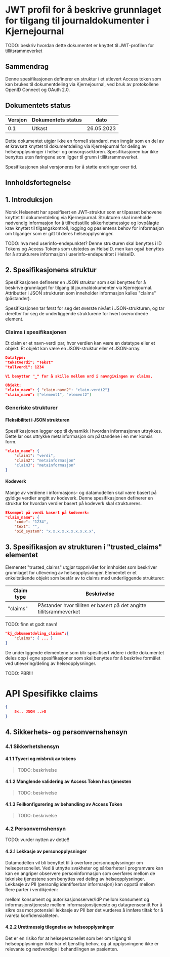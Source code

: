 # JWT profil for å beskrive grunnlaget for tilgang til journaldokumenter i Kjernejournal

TODO: beskriv hvordan dette dokumentet er knyttet til JWT-profilen for tillitsrammeverket

## Sammendrag
Denne spesifikasjonen definerer en struktur i et utlevert Access token som kan brukes til dokumentdeling via Kjernejournal, ved bruk av protokollene OpenID Connect og OAuth 2.0.


## Dokumentets status

| Versjon | Dokumentets status | dato |
| --- | --- | --- |
| 0.1 | Utkast |26.05.2023 |

Dette dokumentet utgjør ikke en formell standard, men inngår som en del av et kravsett knyttet til dokumentdeling via Kjernejournal for deling av helseopplysninger i helse- og omsorgssektoren. Spesifikasjonen bør ikke benyttes uten føringene som ligger til grunn i tillitsrammeverket.

Spesifikasjonen skal versjoneres for å støtte endringer over tid.

## Innholdsfortegnelse

## 1. Introduksjon
Norsk Helsenett har spesifisert en JWT-struktur som er tilpasset behovene knyttet til dokumentdeling via Kjernejournal. Strukturen skal inneholde nødvendig informasjon for å tilfredsstille sikkerhetsmessige og lovpålagte krav knyttet til tilgangskontroll, logging og pasientens behov for informasjon om tilganger som er gitt til deres helseopplysninger.

TODO: hva med userinfo-endepunktet?
Denne strukturen skal benyttes i ID Tokens og Access Tokens som utstedes av HelseID, men kan også benyttes for å strukturere informasjon i userinfo-endepunktet i HelseID.

## 2. Spesifikasjonens struktur
Spesifikasjonen definerer en JSON struktur som skal benyttes for å beskrive grunnlaget for tilgang til journaldokumenter via Kjernejournal. Attributter i JSON strukturen som inneholder informasjon kalles "claims" (påstander).

Spesifikasjonen tar først for seg det øverste nivået i JSON-strukturen, og tar deretter for seg de underliggende strukturene for hvert overordnede element.

### Claims i spesifikasjonen
Et claim er et navn-verdi par, hvor verdien kan være en datatype eller et objekt. Et objekt kan være en JSON-struktur eller et JSON-array.

````JSON
Datatype:
"tekstverdi": "Tekst"
"tallverdi": 1234

Vi benytter "_" for å skille mellom ord i navngivingen av claims.

Objekt:
"claim_navn": { "claim-navn2": "claim-verdi2"}
"claim_navn": ["element1", "element2"]
````


### Generiske strukturer 
#### Fleksibilitet i JSON strukturen
Spesifikasjonen legger opp til dynamikk i hvordan informasjonen uttrykkes. Dette lar oss uttrykke metainformasjon om påstandene i en mer konsis form.

````JSON
"claim_name": {
	"claim1": "verdi",
	"claim2": "metainformasjon"
	"claim3": "metainformasjon"
}
````

#### Kodeverk
Mange av verdiene i informasjons- og datamodellen skal være basert på gyldige verdier angitt av kodeverk. Denne spesifikasjonen definerer en struktur for hvordan verdier basert på kodeverk skal struktureres.

````JSON
Eksempel på verdi basert på kodeverk:
"claim_name": {
	"code": "1234",
	"text": "",
	"oid_system": "x.x.x.x.x.x.x.x.x.x",
````

## 3. Spesifikasjon av strukturen i "trusted_claims" elementet

Elementet "trusted_claims" utgjør toppnivået for innholdet som beskriver grunnlaget for utlevering av helseopplysninger. Elementet er et enkeltstående objekt som består av to claims med underliggende strukturer: 

| Claim type | Beskrivelse |
| --- | ---| 
| "claims" | Påstander hvor tilliten er basert på det angitte tillitsrammeverket |

TODO: finn et godt navn!
````JSON
"kj_dokumentdeling_claims":{
	"claims": { ... }
}
````

De underliggende elementene som blir spesifisert videre i dette dokumentet deles opp i egne spesifikasjoner som skal benyttes for å beskrive formålet ved utlevering/deling av helseopplysninger.


TODO: PBR!!!
# API Spesifikke claims

````JSON
{
    8<.. JSON ..>8
}
````


## 4. Sikkerhets- og personvernshensyn

### 4.1 Sikkerhetshensyn

#### 4.1.1 Tyveri og misbruk av tokens
>TODO: beskrivelse


#### 4.1.2 Manglende validering av Access Token hos tjenesten
>TODO: beskrivelse

#### 4.1.3 Feilkonfigurering av behandling av Access Token
>TODO: beskrivelse

### 4.2 Personvernshensyn

TODO: vurder nytten av dette!!

#### 4.2.1 Lekkasje av personopplysninger
Datamodellen vil bli benyttet til å overføre  personopplysninger om helsepersonellet. Ved å utnytte svakheter og sårbarheter i programvare kan kan en angriper observere personinformasjon som overføres mellom de tekniske tjenestene som benyttes ved deling av helseopplysninger. Lekkasje av PII (personlig identifserbar informasjon) kan oppstå mellom flere parter i verdikjeden:

mellom konsument og autorisasjonsserver/IdP
mellom konsument og informasjonstjeneste
mellom informasjonstjeneste og datagrensesnitt
For å sikre oss mot potensiell lekkasje av PII bør det vurderes å innføre tiltak for å ivareta konfidensialiteten.

#### 4.2.2 Urettmessig tilegnelse av helseopplysninger
Det er en risiko for at helsepersonellet som ber om tilgang til helseopplysninger ikke har et tjenstlig behov, og at opplysningene ikke er relevante og nødvendige i behandlingen av pasienten.